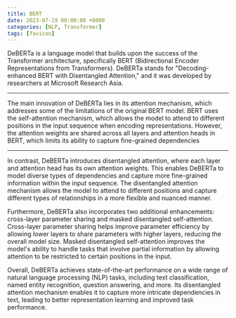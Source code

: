 ```yaml
---
title: BERT
date: 2023-07-19 00:00:00 +0800
categories: [NLP, Transformer]
tags: [favicon]
---
```


DeBERTa is a language model that builds upon the success of the Transformer architecture, specifically BERT (Bidirectional Encoder Representations from Transformers). DeBERTa stands for "Decoding-enhanced BERT with Disentangled Attention," and it was developed by researchers at Microsoft Research Asia.

---

The main innovation of DeBERTa lies in its attention mechanism, which addresses some of the limitations of the original BERT model. BERT uses the self-attention mechanism, which allows the model to attend to different positions in the input sequence when encoding representations. However, the attention weights are shared across all layers and attention heads in BERT, which limits its ability to capture fine-grained dependencies

[📝 bert and DeBERTa mechanism ]:#



---


In contrast, DeBERTa introduces disentangled attention, where each layer and attention head has its own attention weights. This enables DeBERTa to model diverse types of dependencies and capture more fine-grained information within the input sequence. The disentangled attention mechanism allows the model to attend to different positions and capture different types of relationships in a more flexible and nuanced manner.

Furthermore, DeBERTa also incorporates two additional enhancements: cross-layer parameter sharing and masked disentangled self-attention. Cross-layer parameter sharing helps improve parameter efficiency by allowing lower layers to share parameters with higher layers, reducing the overall model size. Masked disentangled self-attention improves the model's ability to handle tasks that involve partial information by allowing attention to be restricted to certain positions in the input.

Overall, DeBERTa achieves state-of-the-art performance on a wide range of natural language processing (NLP) tasks, including text classification, named entity recognition, question answering, and more. Its disentangled attention mechanism enables it to capture more intricate dependencies in text, leading to better representation learning and improved task performance.






